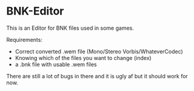 # BNK-Editor
This is an Editor for BNK files used in some games.

Requirements:
- Correct converted .wem file (Mono/Stereo Vorbis/WhateverCodec)
- Knowing which of the files you want to change (index)
- a .bnk file with usable .wem files

There are still a lot of bugs in there and it is ugly af but it should work for now.
